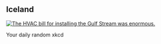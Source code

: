 ## Iceland
[![The HVAC bill for installing the Gulf Stream was enormous.](https://imgs.xkcd.com/comics/iceland.png)](https://xkcd.com/2874/ "The HVAC bill for installing the Gulf Stream was enormous.")

Your daily random xkcd
